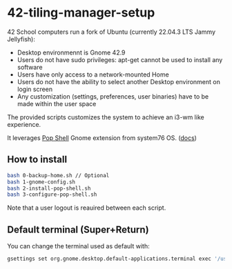 # 42-tiling-manager-setup

42 School computers run a fork of Ubuntu (currently 22.04.3 LTS Jammy Jellyfish):
- Desktop environmennt is Gnome 42.9
- Users do not have sudo privileges: apt-get cannot be used to install any software
- Users have only access to a network-mounted Home
- Users do not have the ability to select another Desktop environment on login screen
- Any customization (settings, preferences, user binaries) have to be made within the user space

The provided scripts customizes the system to achieve an i3-wm like experience.

It leverages [Pop Shell](https://github.com/pop-os/shell?tab=readme-ov-file#pop-shell) Gnome extension from system76 OS. ([docs](https://support.system76.com/articles/pop-keyboard-shortcuts/))

## How to install

```bash
bash 0-backup-home.sh // Optional
bash 1-gnome-config.sh
bash 2-install-pop-shell.sh
bash 3-configure-pop-shell.sh
```
Note that a user logout is reauired between each script.

## Default terminal (Super+Return)

You can change the terminal used as default with:
```bash
gsettings set org.gnome.desktop.default-applications.terminal exec '/usr/bin/gnome-terminal'
```
